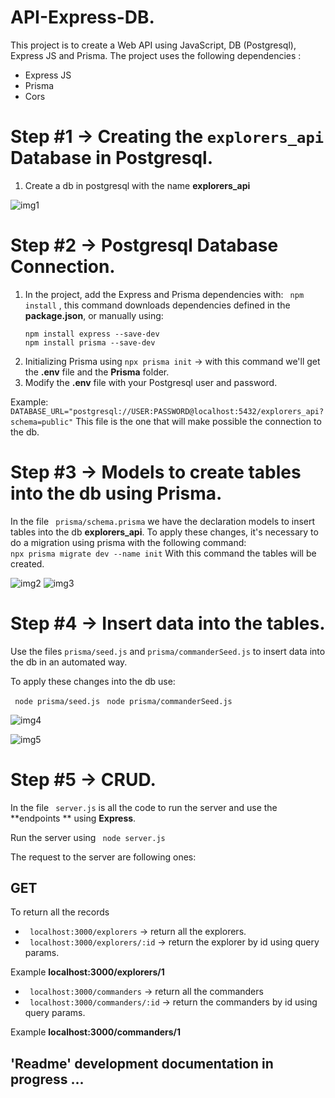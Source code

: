# API-Express-DB.
This project is to create a Web API using JavaScript, DB (Postgresql), Express JS and Prisma.
The project uses the following dependencies :
- Express JS 
- Prisma
- Cors
# Step #1 -> Creating the  ``` explorers_api ``` Database in Postgresql.

1. Create a db in postgresql with the name **explorers_api**

![img1](https://user-images.githubusercontent.com/92350521/179082565-732ba9fb-2e9c-4c3b-ba54-539772f41c2a.png)


# Step #2 -> Postgresql Database Connection.
1.  In the project, add the Express and Prisma dependencies with:
```  npm install ``` , this command downloads dependencies defined in the **package.json**, or manually using:
	``` 
	npm install express --save-dev
	npm install prisma --save-dev 
  	``` 
2. Initializing Prisma using ``` npx prisma init ```  -> with this command we'll get the **.env** file and the **Prisma** folder.
3.  Modify the **.env** file with your Postgresql user and password.

Example: 
``` DATABASE_URL="postgresql://USER:PASSWORD@localhost:5432/explorers_api?schema=public" ``` 
This file is the one that will make possible the connection to the db.

# Step #3 -> Models to create tables into the db using  Prisma. 
In the file ``` prisma/schema.prisma```  we have the declaration models to insert tables into the db **explorers_api**.
To apply these changes, it's necessary to do a migration using prisma with the following command:  
``` npx prisma migrate dev --name init ``` 
With this command the tables will be created.


![img2](https://user-images.githubusercontent.com/92350521/179084922-7881c180-73e0-4f43-aed7-4c83724da8d3.png)
![img3](https://user-images.githubusercontent.com/92350521/179084931-8149f3eb-25e0-433b-bf0e-f1d2e2fbd137.png)



# Step #4 -> Insert data into the tables. 
Use the files ```prisma/seed.js```  and ```prisma/commanderSeed.js```  to insert data into the db in an automated way.

To apply these changes into the db use:

``` node prisma/seed.js``` 
``` node prisma/commanderSeed.js``` 

![img4](https://user-images.githubusercontent.com/92350521/179087754-88a31361-f711-4ddb-b61c-1ec67f46b14a.png)

![img5](https://user-images.githubusercontent.com/92350521/179087781-1c7d6c7f-1c68-4e8f-9f09-15cda7710844.png)

# Step #5 -> CRUD.
In the file ``` server.js```  is all the code to run the server  and use  the **endpoints ** using  **Express**.

Run the server using  ``` node server.js``` 

The request to the server are following ones:

## GET
To return all the records
- ``` localhost:3000/explorers```  -> return all the explorers.
- ``` localhost:3000/explorers/:id```  -> return the explorer by id using query params.

Example
**localhost:3000/explorers/1**

- ``` localhost:3000/commanders```  -> return all the commanders
- ``` localhost:3000/commanders/:id```  -> return the commanders by id using query params.

Example
**localhost:3000/commanders/1**

## 'Readme' development documentation in progress ...
